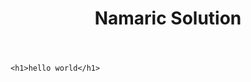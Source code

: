 
 
<header>
 <h1>  Namaric Solution</h1>
    
</a>
</header>

</head>
<body>
    
    <h1>hello world</h1>
    
    
    

</body>
